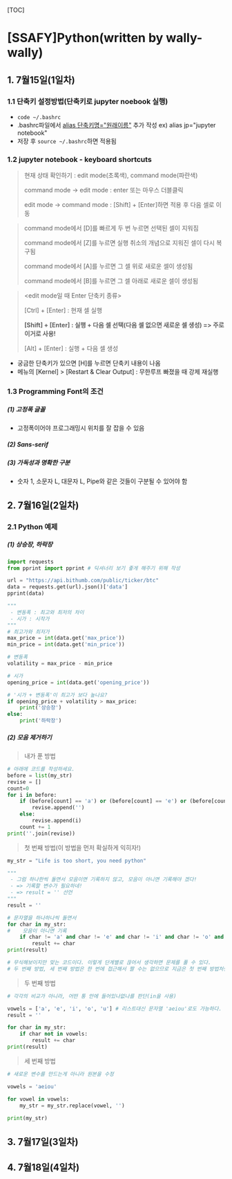 [TOC]

# [SSAFY]Python(written by wally-wally)



## 1. 7월15일(1일차)

### 1.1 단축키 설정방법(단축키로 jupyter noebook 실행)

- `code ~/.bashrc`
- .bashrc파일에서 <u>alias 단축키명="원래이름"</u> 추가 작성  ex) alias jp="jupyter notebook"
- 저장 후 `source ~/.bashrc`하면 적용됨



### 1.2 jupyter notebook - keyboard shortcuts

> 현재 상태 확인하기 : edit mode(초록색), command mode(파란색)
>
> command mode -> edit mode : enter 또는 마우스 더블클릭
>
> edit mode -> command mode : [Shift] + [Enter]하면 적용 후 다음 셀로 이동



> command mode에서 [D]를 빠르게 두 번 누르면 선택된 셀이 지워짐
>
> command mode에서 [Z]를 누르면 실행 취소의 개념으로 지워진 셀이 다시 복구됨
>
> command mode에서 [A]를 누르면 그 셀 위로 새로운 셀이 생성됨
>
> command mode에서 [B]를 누르면 그 셀 아래로 새로운 셀이 생성됨



> <edit mode일 때 Enter 단축키 종류>
>
> [Ctrl] + [Enter] : 현재 셀 실행
>
> **[Shift] + [Enter] : 실행 + 다음 셀 선택(다음 셀 없으면 새로운 셀 생성) => 주로 이거로 사용!**
>
> [Alt] + [Enter] : 실행 + 다음 셀 생성

- 궁금한 단축키가 있으면 [H]를 누르면 단축키 내용이 나옴
- 메뉴의 [Kernel] > [Restart & Clear Output] : 무한루프 빠졌을 때 강제 재실행



### 1.3 Programming Font의 조건

##### (1) 고정폭 글꼴

- 고정폭이어야 프로그래밍시 위치를 잘 잡을 수 있음

##### (2) Sans-serif

##### (3) 가독성과 명확한 구분

- 숫자 1, 소문자 L, 대문자 L, Pipe와 같은 것들이 구분될 수 있어야 함



## 2. 7월16일(2일차)



### 2.1 Python 예제

##### (1) 상승장, 하락장

```python
import requests
from pprint import pprint # 딕셔너리 보기 좋게 해주기 위해 작성

url = "https://api.bithumb.com/public/ticker/btc"
data = requests.get(url).json()['data']
pprint(data)

"""
 - 변동폭 : 최고와 최저의 차이
 - 시가 : 시작가
"""
# 최고가와 최저가
max_price = int(data.get('max_price'))
min_price = int(data.get('min_price'))

# 변동폭
volatility = max_price - min_price

# 시가
opening_price = int(data.get('opening_price'))

# '시가 + 변동폭'이 최고가 보다 높나요?
if opening_price + volatility > max_price:
    print('상승장')
else:
    print('하락장')
```

##### (2) 모음 제거하기

> 내가 푼 방법

```python
# 아래에 코드를 작성하세요.
before = list(my_str)
revise = []
count=0
for i in before:
    if (before[count] == 'a') or (before[count] == 'e') or (before[count] == 'i') or (before[count] == 'o') or (before[count] == 'u'):
        revise.append('')
    else:
        revise.append(i)
    count += 1
print(''.join(revise))
```

> 첫 번째 방법(이 방법을 먼저 확실하게 익히자!)

```python
my_str = "Life is too short, you need python"

"""
 - 그럼 하나한씩 돌면서 모음이면 기록하지 않고, 모음이 아니면 기록해야 겠다!
 - => 기록할 변수가 필요하네!
 - => result = '' 선언
"""
result = ''

# 문자열을 하나하나씩 돌면서
for char in my_str:
#    모음이 아니면 기록
    if char != 'a' and char != 'e' and char != 'i' and char != 'o' and char != 'u':
        result += char
print(result)

# 무식해보이지만 맞는 코드이다. 이렇게 단계별로 끊어서 생각하면 문제를 풀 수 있다.
# 두 번째 방법, 세 번째 방법은 한 번에 접근해서 짤 수는 없으므로 지금은 첫 번째 방법처럼 짜는게 우선이다!
```

> 두 번째 방법

```python
# 각각의 비교가 아니라, 어떤 통 안에 들어있나없나를 판단(in을 사용)

vowels = ['a', 'e', 'i', 'o', 'u'] # 리스트대신 문자열 'aeiou'로도 가능하다.
result = ''

for char in my_str:
    if char not in vowels:
        result += char
print(result)
```

> 세 번째 방법

```python
# 새로운 변수를 만드는게 아니라 원본을 수정

vowels = 'aeiou'

for vowel in vowels:
    my_str = my_str.replace(vowel, '')
    
print(my_str)
```





## 3. 7월17일(3일차)



## 4. 7월18일(4일차)